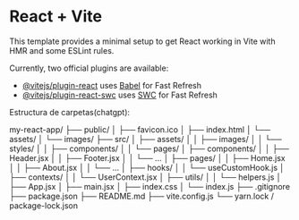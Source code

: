 # React + Vite

This template provides a minimal setup to get React working in Vite with HMR and some ESLint rules.

Currently, two official plugins are available:

- [@vitejs/plugin-react](https://github.com/vitejs/vite-plugin-react/blob/main/packages/plugin-react/README.md) uses [Babel](https://babeljs.io/) for Fast Refresh
- [@vitejs/plugin-react-swc](https://github.com/vitejs/vite-plugin-react-swc) uses [SWC](https://swc.rs/) for Fast Refresh

Estructura de carpetas(chatgpt):

my-react-app/
├── public/
│   ├── favicon.ico
│   ├── index.html
│   └── assets/
│       └── images/
├── src/
│   ├── assets/
│   │   ├── images/
│   │   └── styles/
│   │       ├── components/
│   │       └── pages/
│   ├── components/
│   │   ├── Header.jsx
│   │   ├── Footer.jsx
│   │   └── ...
│   ├── pages/
│   │   ├── Home.jsx
│   │   ├── About.jsx
│   │   └── ...
│   ├── hooks/
│   │   └── useCustomHook.js
│   ├── contexts/
│   │   └── UserContext.jsx
│   ├── utils/
│   │   └── helpers.js
│   ├── App.jsx
│   ├── main.jsx
│   ├── index.css
│   └── index.js
├── .gitignore
├── package.json
├── README.md
├── vite.config.js
└── yarn.lock / package-lock.json